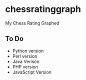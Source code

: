 chessratinggraph
================

My Chess Rating Graphed


To Do
-----
+ Python version
+ Perl version
+ Java Verison
+ PHP version
+ JavaScript Version
